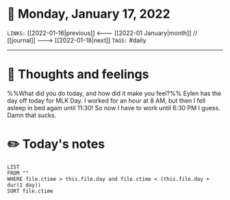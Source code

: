 # 📅 Monday, January 17, 2022
`LINKS:` [[2022-01-16|previous]] <--- [[2022-01 January|month]] // [[journal]] ---> [[2022-01-18|next]] 
`TAGS:` #daily

---
# 💭 Thoughts and feelings
%%What did you do today, and how did it make you feel?%%
Eylen has the day off today for MLK Day. I worked for an hour at 8 AM, but then I fell asleep in bed again until 11:30! So now I have to work until 6:30 PM I guess. Damn that sucks.  


# ✏️ Today's notes
```dataview
LIST 
FROM ""
WHERE file.ctime > this.file.day and file.ctime < (this.file.day + dur(1 day))
SORT file.ctime
```
